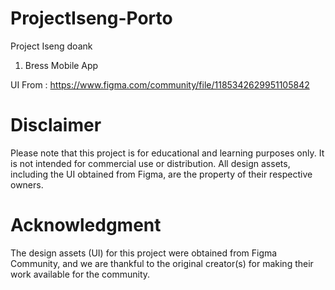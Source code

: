 # ProjectIseng-Porto
Project Iseng doank 


1. Bress Mobile App

UI From : https://www.figma.com/community/file/1185342629951105842


# Disclaimer
Please note that this project is for educational and learning purposes only. It is not intended for commercial use or distribution. All design assets, including the UI obtained from Figma, are the property of their respective owners.

# Acknowledgment
The design assets (UI) for this project were obtained from Figma Community, and we are thankful to the original creator(s) for making their work available for the community.